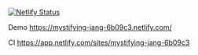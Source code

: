 [![Netlify Status](https://api.netlify.com/api/v1/badges/aea3b350-7893-4e93-a705-c17bcb892f5c/deploy-status)](https://app.netlify.com/sites/mystifying-jang-6b09c3/deploys)

Demo 
https://mystifying-jang-6b09c3.netlify.com/ 

CI
https://app.netlify.com/sites/mystifying-jang-6b09c3
